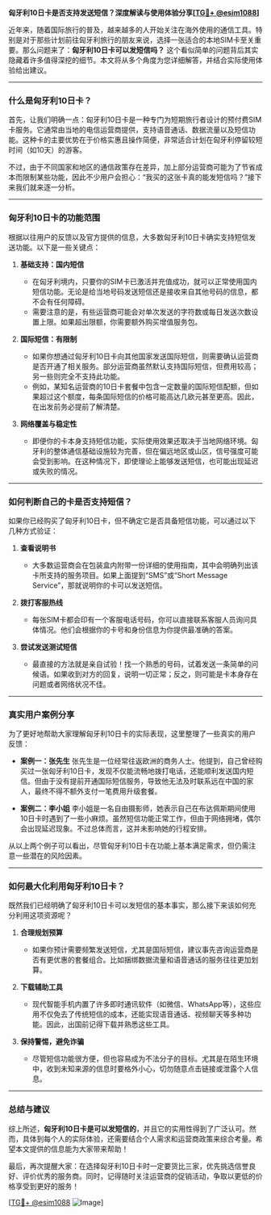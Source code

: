 **匈牙利10日卡是否支持发送短信？深度解读与使用体验分享[[TG💪+ @esim1088](https://t.me/s/esim1088)]**

近年来，随着国际旅行的普及，越来越多的人开始关注在海外使用的通信工具。特别是对于那些计划前往匈牙利旅行的朋友来说，选择一张适合的本地SIM卡至关重要。那么问题来了：**匈牙利10日卡可以发短信吗？** 这个看似简单的问题背后其实隐藏着许多值得深挖的细节。本文将从多个角度为您详细解答，并结合实际使用体验给出建议。

---

### **什么是匈牙利10日卡？**
首先，让我们明确一点：匈牙利10日卡是一种专门为短期旅行者设计的预付费SIM卡服务。它通常由当地的电信运营商提供，支持语音通话、数据流量以及短信功能。这种卡的主要优势在于价格实惠且操作简便，非常适合计划在匈牙利停留较短时间（如10天）的游客。

不过，由于不同国家和地区的通信政策存在差异，加上部分运营商可能为了节省成本而限制某些功能，因此不少用户会担心：“我买的这张卡真的能发短信吗？”接下来我们就来逐一分析。

---

### **匈牙利10日卡的功能范围**
根据以往用户的反馈以及官方提供的信息，大多数匈牙利10日卡确实支持短信发送功能。以下是一些关键点：

1. **基础支持：国内短信**
   - 在匈牙利境内，只要你的SIM卡已激活并充值成功，就可以正常使用国内短信功能。无论是给当地号码发送短信还是接收来自其他号码的信息，都不会有任何障碍。
   - 需要注意的是，有些运营商可能会对单次发送的字符数或每日发送次数设置上限。如果超出限额，你需要额外购买增值服务包。

2. **国际短信：有限制**
   - 如果你想通过匈牙利10日卡向其他国家发送国际短信，则需要确认运营商是否开通了相关服务。部分运营商虽然默认支持国际短信，但费用较高；另一些则完全不支持此功能。
   - 例如，某知名运营商的10日卡套餐中包含一定数量的国际短信配额，但如果超过这个额度，每条国际短信的价格可能高达几欧元甚至更高。因此，在出发前务必提前了解清楚。

3. **网络覆盖与稳定性**
   - 即便你的卡本身支持短信功能，实际使用效果还取决于当地网络环境。匈牙利的整体通信基础设施较为完善，但在偏远地区或山区，信号强度可能会受到影响。在这种情况下，即使理论上能够发送短信，也可能出现延迟或失败的情况。

---

### **如何判断自己的卡是否支持短信？**
如果你已经购买了匈牙利10日卡，但不确定它是否具备短信功能，可以通过以下几种方式验证：

1. **查看说明书**
   - 大多数运营商会在包装盒内附带一份详细的使用指南，其中会明确列出该卡所支持的服务项目。如果上面提到“SMS”或“Short Message Service”，那就说明你的卡可以发送短信。

2. **拨打客服热线**
   - 每张SIM卡都会印有一个客服电话号码，你可以直接联系客服人员询问具体情况。他们会根据你的卡号和身份信息为你提供最准确的答案。

3. **尝试发送测试短信**
   - 最直接的方法就是亲自试验！找一个熟悉的号码，试着发送一条简单的问候语。如果收到对方的回复，说明一切正常；反之，则可能是卡本身存在问题或者网络状况不佳。

---

### **真实用户案例分享**
为了更好地帮助大家理解匈牙利10日卡的实际表现，这里整理了一些真实的用户反馈：

- **案例一：张先生**
  张先生是一位经常往返欧洲的商务人士。他提到，自己曾经购买过一张匈牙利10日卡，发现不仅能流畅地拨打电话，还能顺利发送国内短信。但由于没有提前开通国际短信服务，导致他无法及时联系远在中国的家人，最终不得不额外支付一笔费用升级套餐。

- **案例二：李小姐**
  李小姐是一名自由摄影师，她表示自己在布达佩斯期间使用10日卡时遇到了一些小麻烦。虽然短信功能正常工作，但由于网络拥堵，偶尔会出现延迟现象。不过总体而言，这并未影响她的行程安排。

从以上两个例子可以看出，尽管匈牙利10日卡在功能上基本满足需求，但仍需注意一些潜在的风险因素。

---

### **如何最大化利用匈牙利10日卡？**
既然我们已经明确了匈牙利10日卡可以发短信的基本事实，那么接下来该如何充分利用这项资源呢？

1. **合理规划预算**
   - 如果你预计需要频繁发送短信，尤其是国际短信，建议事先咨询运营商是否有更优惠的套餐组合。比如捆绑数据流量和语音通话的服务往往更加划算。

2. **下载辅助工具**
   - 现代智能手机内置了许多即时通讯软件（如微信、WhatsApp等），这些应用不仅免去了传统短信的成本，还能实现语音通话、视频聊天等多种功能。因此，出国前记得下载并熟悉这些工具。

3. **保持警惕，避免诈骗**
   - 尽管短信功能很方便，但也容易成为不法分子的目标。尤其是在陌生环境中，收到未知来源的信息时要格外小心，切勿随意点击链接或泄露个人信息。

---

### **总结与建议**
综上所述，**匈牙利10日卡是可以发短信的**，并且它的实用性得到了广泛认可。然而，具体到每个人的实际体验，还需要结合个人需求和运营商政策来综合考量。希望本文提供的信息能为大家带来帮助！

最后，再次提醒大家：在选择匈牙利10日卡时一定要货比三家，优先挑选信誉良好、评价优秀的服务商。同时，记得随时关注运营商的促销活动，争取以更低的价格享受到更好的服务！

[[TG💪+ @esim1088](https://t.me/s/esim1088) ![Image](https://i.postimg.cc/4NQfJmqS/Snipaste-2025-05-13-00-14-12.png)]